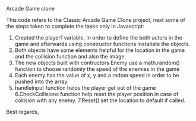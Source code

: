 Arcade Game clone

This code refers to the Classic Arcade Game Clone project, next some of the steps taken to complete the tasks only in Javascript:

1. Created the player1 variable, in order to define the both actors in the game and afterwards using constructor functions instatiate the objects.
2. Both objects have some elements helpful for the location in the game and the collision function and also the image.
3. The new objects built with contructors Enemy use a math.random() function to choose randomly the speed of the enemies in the game
4. Each enemy has the value of x, y and a radom speed in order to be pushed into the array.
5. handleInput function helps the player get out of the game
6.CheckCollisions function help reset the player position in case of collision with any enemy.
7.Reset() set the location to default if called.

Best regards,